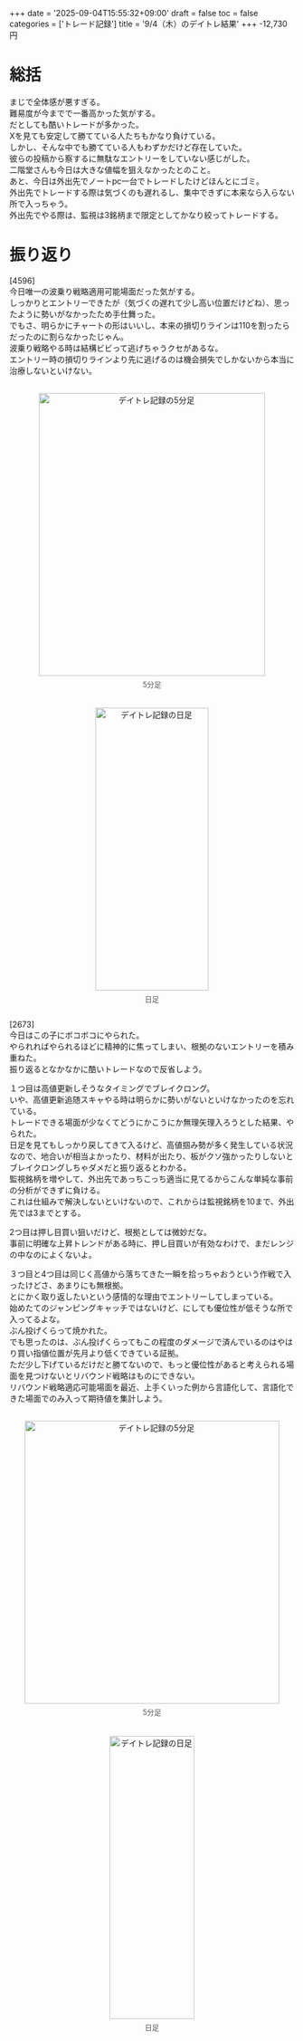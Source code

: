 +++
date = '2025-09-04T15:55:32+09:00'
draft = false
toc = false
categories = ['トレード記録']
title = '9/4（木）のデイトレ結果'
+++
-12,730円

# 総括
まじで全体感が悪すぎる。  
難易度が今までで一番高かった気がする。  
だとしても酷いトレードが多かった。  
Xを見ても安定して勝てている人たちもかなり負けている。  
しかし、そんな中でも勝てている人もわずかだけど存在していた。  
彼らの投稿から察するに無駄なエントリーをしていない感じがした。  
二階堂さんも今日は大きな値幅を狙えなかったとのこと。  
あと、今日は外出先でノートpc一台でトレードしたけどほんとにゴミ。  
外出先でトレードする際は気づくのも遅れるし、集中できずに本来なら入らない所で入っちゃう。  
外出先でやる際は、監視は3銘柄まで限定としてかなり絞ってトレードする。  
# 振り返り
[4596]  
今日唯一の波乗り戦略適用可能場面だった気がする。  
しっかりとエントリーできたが（気づくの遅れて少し高い位置だけどね）、思ったように勢いがなかったため手仕舞った。  
でもさ、明らかにチャートの形はいいし、本来の損切りラインは110を割ったらだったのに割らなかったじゃん。  
波乗り戦略やる時は結構ビビって逃げちゃうクセがあるな。  
エントリー時の損切りラインより先に逃げるのは機会損失でしかないから本当に治療しないといけない。  
<div style="display: flex; gap: 20px; justify-content: center; flex-wrap: wrap; margin-top: 30px;">
<div style="text-align: center;">
<img src="/images/dailylog/4596/0904-5minutes.png" alt="デイトレ記録の5分足" width="400" height="500">
<p style="margin-top: 5px; font-size: 0.9em; color: #555;">5分足</p>
</div>
<div style="text-align: center;">
<img src="/images/dailylog/4596/0904-day.png" alt="デイトレ記録の日足" width="200" height="500">
<p style="margin-top: 5px; font-size: 0.9em; color: #555;">日足</p>
</div>
</div>

[2673]  
今日はこの子にボコボコにやられた。  
やられればやられるほどに精神的に焦ってしまい、根拠のないエントリーを積み重ねた。  
振り返るとなかなかに酷いトレードなので反省しよう。  

１つ目は高値更新しそうなタイミングでブレイクロング。  
いや、高値更新追随スキャやる時は明らかに勢いがないといけなかったのを忘れている。  
トレードできる場面が少なくてどうにかこうにか無理矢理入ろうとした結果、やられた。  
日足を見てもしっかり戻してきて入るけど、高値掴み勢が多く発生している状況なので、地合いが相当よかったり、材料が出たり、板がクソ強かったりしないとブレイクロングしちゃダメだと振り返るとわかる。  
監視銘柄を増やして、外出先であっちこっち適当に見てるからこんな単純な事前の分析ができずに負ける。  
これは仕組みで解決しないといけないので、これからは監視銘柄を10まで、外出先では3までとする。  

2つ目は押し目買い狙いだけど、根拠としては微妙だな。  
事前に明確な上昇トレンドがある時に、押し目買いが有効なわけで、まだレンジの中なのによくないよ。  

３つ目と4つ目は同じく高値から落ちてきた一瞬を拾っちゃおうという作戦で入ったけどさ、あまりにも無根拠。  
とにかく取り返したいという感情的な理由でエントリーしてしまっている。  
始めたてのジャンピングキャッチではないけど、にしても優位性が低そうな所で入ってるよな。  
ぶん投げくらって焼かれた。  
でも思ったのは、ぶん投げくらってもこの程度のダメージで済んでいるのはやはり買い指値位置が先月より低くできている証拠。  
ただ少し下げているだけだと勝てないので、もっと優位性があると考えられる場面を見つけないとリバウンド戦略はものにできない。  
リバウンド戦略適応可能場面を最近、上手くいった例から言語化して、言語化できた場面でのみ入って期待値を集計しよう。  
<div style="display: flex; gap: 20px; justify-content: center; flex-wrap: wrap; margin-top: 30px;">
<div style="text-align: center;">
<img src="/images/dailylog/2673/0904-5minutes.png" alt="デイトレ記録の5分足" width="450" height="500">
<p style="margin-top: 5px; font-size: 0.9em; color: #555;">5分足</p>
</div>
<div style="text-align: center;">
<img src="/images/dailylog/2673/0904-day.png" alt="デイトレ記録の日足" width="150" height="500">
<p style="margin-top: 5px; font-size: 0.9em; color: #555;">日足</p>
</div>
</div>